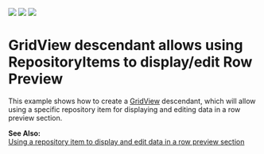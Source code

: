 <!-- default badges list -->
![](https://img.shields.io/endpoint?url=https://codecentral.devexpress.com/api/v1/VersionRange/128624737/18.1.4%2B)
[![](https://img.shields.io/badge/Open_in_DevExpress_Support_Center-FF7200?style=flat-square&logo=DevExpress&logoColor=white)](https://supportcenter.devexpress.com/ticket/details/E2002)
[![](https://img.shields.io/badge/📖_How_to_use_DevExpress_Examples-e9f6fc?style=flat-square)](https://docs.devexpress.com/GeneralInformation/403183)
<!-- default badges end -->
# GridView descendant allows using RepositoryItems to display/edit Row Preview


<p>This example shows how to create a <a href="http://documentation.devexpress.com/#WindowsForms/clsDevExpressXtraGridViewsGridGridViewtopic">GridView</a> descendant, which will allow using a specific repository item for displaying and editing data in a row preview section.</p><p><strong>See Also:</strong><br />
<a href="https://www.devexpress.com/Support/Center/p/K18341">Using a repository item to display and edit data in a row preview section</a></p>

<br/>



